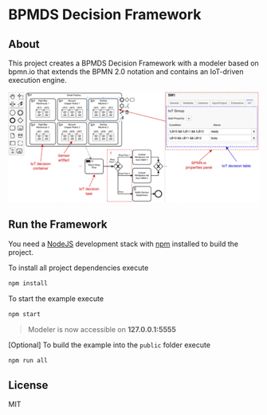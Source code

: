 # BPMDS Decision Framework

## About
This project creates a BPMDS Decision Framework with a modeler based on bpmn.io that extends the BPMN 2.0 notation and contains an IoT-driven execution engine.

![Screenshot](resources/Screenshot.png)


## Run the Framework

You need a [NodeJS](http://nodejs.org) development stack with [npm](https://npmjs.org) installed to build the project.

To install all project dependencies execute

```sh
npm install
```

To start the example execute

```sh
npm start
```
> Modeler is now accessible on **127.0.0.1:5555**

[Optional] To build the example into the `public` folder execute

```sh
npm run all
```


## License

MIT
